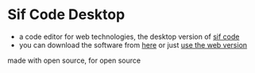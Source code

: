 # Sif Code Desktop

- a code editor for web technologies, the desktop version of [sif code](https://code.sifedine.com)
- you can download the software from [here](https://github.com/dev-pengi/sif-code-desktop/releases/download/app/sif-code.0.1.0.msi) or just [use the web version](https://code.sifedine.com)

made with open source, for open source